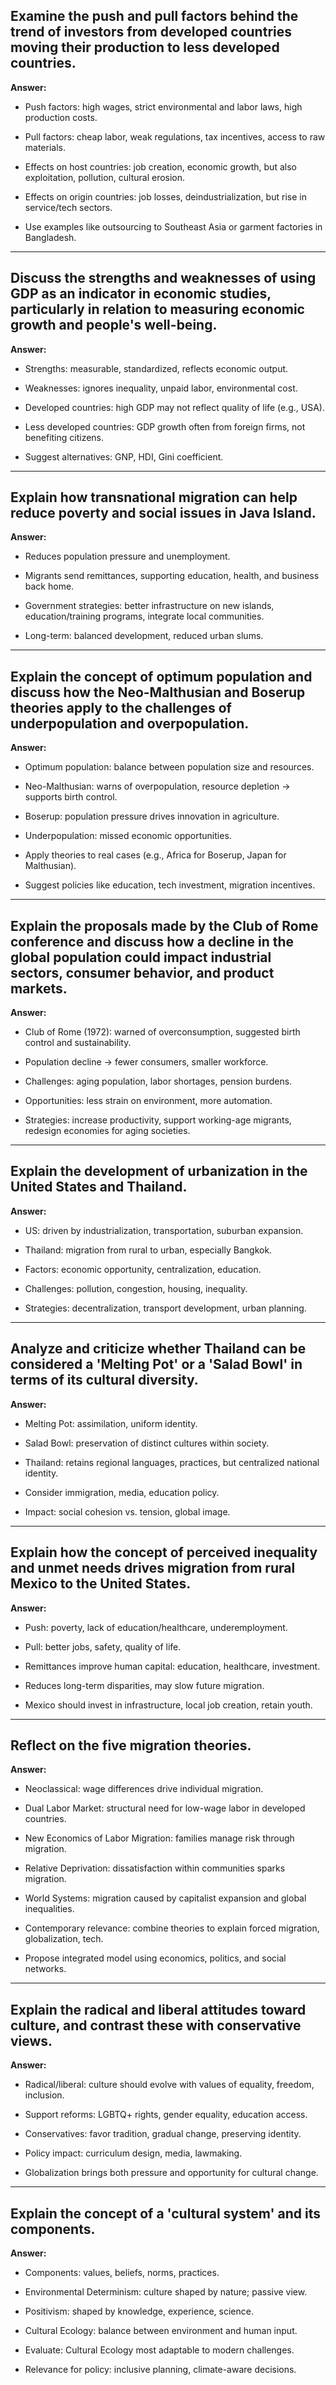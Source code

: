 ## Examine the push and pull factors behind the trend of investors from developed countries moving their production to less developed countries. 

**Answer:**


- Push factors: high wages, strict environmental and labor laws, high production costs.

- Pull factors: cheap labor, weak regulations, tax incentives, access to raw materials.

- Effects on host countries: job creation, economic growth, but also exploitation, pollution, cultural erosion.

- Effects on origin countries: job losses, deindustrialization, but rise in service/tech sectors.

- Use examples like outsourcing to Southeast Asia or garment factories in Bangladesh.

---

## Discuss the strengths and weaknesses of using GDP as an indicator in economic studies, particularly in relation to measuring economic growth and people's well-being.

**Answer:**


- Strengths: measurable, standardized, reflects economic output.

- Weaknesses: ignores inequality, unpaid labor, environmental cost.

- Developed countries: high GDP may not reflect quality of life (e.g., USA).

- Less developed countries: GDP growth often from foreign firms, not benefiting citizens.

- Suggest alternatives: GNP, HDI, Gini coefficient.

---

## Explain how transnational migration can help reduce poverty and social issues in Java Island.

**Answer:**


- Reduces population pressure and unemployment.

- Migrants send remittances, supporting education, health, and business back home.

- Government strategies: better infrastructure on new islands, education/training programs, integrate local communities.

- Long-term: balanced development, reduced urban slums.

---

## Explain the concept of optimum population and discuss how the Neo-Malthusian and Boserup theories apply to the challenges of underpopulation and overpopulation.

**Answer:**


- Optimum population: balance between population size and resources.

- Neo-Malthusian: warns of overpopulation, resource depletion → supports birth control.

- Boserup: population pressure drives innovation in agriculture.

- Underpopulation: missed economic opportunities.

- Apply theories to real cases (e.g., Africa for Boserup, Japan for Malthusian).

- Suggest policies like education, tech investment, migration incentives.

---

## Explain the proposals made by the Club of Rome conference and discuss how a decline in the global population could impact industrial sectors, consumer behavior, and product markets.

**Answer:**


- Club of Rome (1972): warned of overconsumption, suggested birth control and sustainability.

- Population decline → fewer consumers, smaller workforce.

- Challenges: aging population, labor shortages, pension burdens.

- Opportunities: less strain on environment, more automation.

- Strategies: increase productivity, support working-age migrants, redesign economies for aging societies.

---

## Explain the development of urbanization in the United States and Thailand.

**Answer:**


- US: driven by industrialization, transportation, suburban expansion.

- Thailand: migration from rural to urban, especially Bangkok.

- Factors: economic opportunity, centralization, education.

- Challenges: pollution, congestion, housing, inequality.

- Strategies: decentralization, transport development, urban planning.

---

## Analyze and criticize whether Thailand can be considered a 'Melting Pot' or a 'Salad Bowl' in terms of its cultural diversity.

**Answer:**


- Melting Pot: assimilation, uniform identity.

- Salad Bowl: preservation of distinct cultures within society.

- Thailand: retains regional languages, practices, but centralized national identity.

- Consider immigration, media, education policy.

- Impact: social cohesion vs. tension, global image.

---

## Explain how the concept of perceived inequality and unmet needs drives migration from rural Mexico to the United States.

**Answer:**


- Push: poverty, lack of education/healthcare, underemployment.

- Pull: better jobs, safety, quality of life.

- Remittances improve human capital: education, healthcare, investment.

- Reduces long-term disparities, may slow future migration.

- Mexico should invest in infrastructure, local job creation, retain youth.

---

## Reflect on the five migration theories.

**Answer:**


- Neoclassical: wage differences drive individual migration.

- Dual Labor Market: structural need for low-wage labor in developed countries.

- New Economics of Labor Migration: families manage risk through migration.

- Relative Deprivation: dissatisfaction within communities sparks migration.

- World Systems: migration caused by capitalist expansion and global inequalities.

- Contemporary relevance: combine theories to explain forced migration, globalization, tech.

- Propose integrated model using economics, politics, and social networks.

---

## Explain the radical and liberal attitudes toward culture, and contrast these with conservative views.

**Answer:**


- Radical/liberal: culture should evolve with values of equality, freedom, inclusion.

- Support reforms: LGBTQ+ rights, gender equality, education access.

- Conservatives: favor tradition, gradual change, preserving identity.

- Policy impact: curriculum design, media, lawmaking.

- Globalization brings both pressure and opportunity for cultural change.

---

## Explain the concept of a 'cultural system' and its components.

**Answer:**


- Components: values, beliefs, norms, practices.

- Environmental Determinism: culture shaped by nature; passive view.

- Positivism: shaped by knowledge, experience, science.

- Cultural Ecology: balance between environment and human input.

- Evaluate: Cultural Ecology most adaptable to modern challenges.

- Relevance for policy: inclusive planning, climate-aware decisions.

